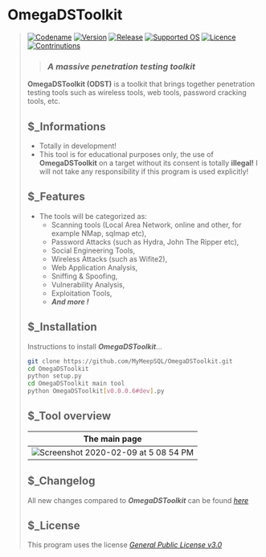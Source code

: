 # **OmegaDSToolkit**
> [![Codename](https://img.shields.io/badge/Codename-MyMeepSQL-informational?style=flat-square)]()
[![Version](https://img.shields.io/badge/Version-0.0.0.6-brightgreen?style=flat-square)]()
[![Release](https://img.shields.io/badge/Release-Stable-success?style=flat-square)]()
[![Supported OS](https://img.shields.io/badge/Supported%20OS-Linux%20--%20Windows-success?style=flat-square)]()
[![Licence](https://img.shields.io/badge/License-GNU--GPL--3.0-important?style=flat-square)]()
[![Contrinutions](https://img.shields.io/badge/Contributions-Open%20!-yellow?style=flat-square)]()
> >  ### _**A massive penetration testing toolkit**_
> **OmegaDSToolkit (ODST)** is a toolkit that brings together penetration testing tools such as wireless tools, web tools, password cracking tools, etc.
> ## $_Informations
> - Totally in development!
> - This tool is for educational purposes only, the use of **OmegaDSToolkit** on a target without its consent is totally **illegal!** I will not take any responsibility if this program is used explicitly!
> ## $_Features
> - The tools will be categorized as: 
>   - Scanning tools (Local Area Network, online and other, for example NMap, sqlmap etc), 
>   - Password Attacks (such as Hydra, John The Ripper etc), 
>   - Social Engineering Tools,
>   - Wireless Attacks (such as Wifite2),
>   - Web Application Analysis,
>   - Sniffing & Spoofing,
>   - Vulnerability Analysis,
>   - Exploitation Tools,
>   - _**And more !**_
> ## $_Installation
> Instructions to install ***OmegaDSToolkit***...
> ```bash
> git clone https://github.com/MyMeepSQL/OmegaDSToolkit.git
> cd OmegaDSToolkit
> python setup.py
> cd OmegaDSToolkit main tool
> python OmegaDSToolkit[v0.0.0.6#dev].py
> ```
> ## $_Tool overview
> | The main page | 
> | ------------- | 
> | ![Screenshot 2020-02-09 at 5 08 54 PM](https://zupimages.net/up/21/50/98oo.jpg)   |
> ## $_Changelog
> All new changes compared to _**OmegaDSToolkit**_ can be found _[here](https://github.com/MyMeepSQL/OmegaDSToolkit/blob/main/CHANGLOG.md)_
> ## $_License 
> This program uses the license _[General Public License v3.0](https://github.com/MyMeepSQL/OmegaDSToolki)_
